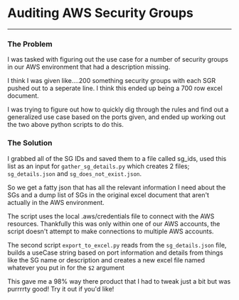 # Auditing AWS Security Groups

---

### The Problem

I was tasked with figuring out the use case for a number of security groups in our AWS environment that had a description missing.

I think I was given like....200 something security groups with each SGR pushed out to a seperate line. I think this ended up being a 700 row excel document.

I was trying to figure out how to quickly dig through the rules and find out a generalized use case based on the ports given, and ended up working out the two above python scripts to do this.

### The Solution

I grabbed all of the SG IDs and saved them to a file called sg_ids, used this list as an input for `gather_sg_details.py` which creates 2 files; `sg_details.json` and `sg_does_not_exist.json`.

So we get a fatty json that has all the relevant information I need about the SGs and a dump list of SGs in the original excel document that aren't actually in the AWS environment.

The script uses the local .aws/credentials file to connect with the AWS resources. Thankfully this was only within one of our AWS accounts, the script doesn't attempt to make connections to multiple AWS accounts.

The second script `export_to_excel.py` reads from the `sg_details.json` file, builds a useCase string based on port information and details from things like the SG name or description and creates a new excel file named whatever you put in for the `$2` argument

This gave me a 98% way there product that I had to tweak just a bit but was purrrrty good! Try it out if you'd like!
